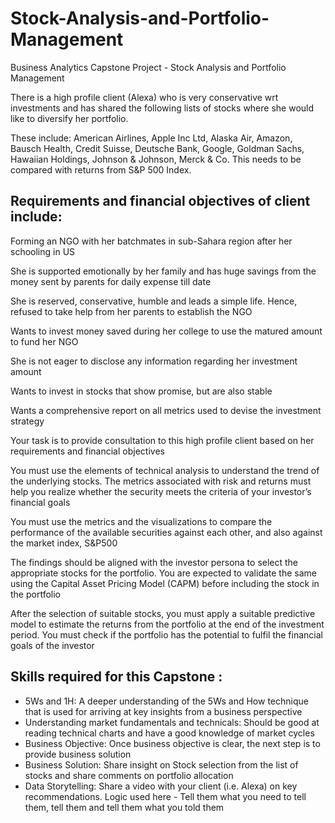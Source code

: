 # Stock-Analysis-and-Portfolio-Management

Business Analytics Capstone Project - Stock Analysis and Portfolio Management

There is a high profile client (Alexa) who is very conservative wrt investments and has shared the following lists of stocks where she would like to diversify her portfolio.

These include: American Airlines, Apple Inc Ltd, Alaska Air, Amazon, Bausch Health, Credit Suisse, Deutsche Bank, Google, Goldman Sachs, Hawaiian Holdings, Johnson & Johnson, Merck & Co. This needs to be compared with returns from S&P 500 Index.

## Requirements and financial objectives of client include:
Forming an NGO with her batchmates in sub-Sahara region after her schooling in US

She is supported emotionally by her family and has huge savings from the money sent by parents for daily expense till date

She is reserved, conservative, humble and leads a simple life. Hence, refused to take help from her parents to establish the NGO

Wants to invest money saved during her college to use the matured amount to fund her NGO

She is not eager to disclose any information regarding her investment amount

Wants to invest in stocks that show promise, but are also stable

Wants a comprehensive report on all metrics used to devise the investment strategy

Your task is to provide consultation to this high profile client based on her requirements and financial objectives

You must use the elements of technical analysis to understand the trend of the underlying stocks. The metrics associated with risk and returns must help you realize whether the security meets the criteria of your investor’s financial goals

You must use the metrics and the visualizations to compare the performance of the available securities against each other, and also against the market index, S&P500

The findings should be aligned with the investor persona to select the appropriate stocks for the portfolio. You are expected to validate the same using the Capital Asset Pricing Model (CAPM) before including the stock in the portfolio

After the selection of suitable stocks, you must apply a suitable predictive model to estimate the returns from the portfolio at the end of the investment period. You must check if the portfolio has the potential to fulfil the financial goals of the investor

## Skills required for this Capstone :
- 5Ws and 1H: A deeper understanding of the 5Ws and How technique that is used for arriving at key insights from a business perspective
- Understanding market fundamentals and technicals: Should be good at reading technical charts and have a good knowledge of market cycles
- Business Objective: Once business objective is clear, the next step is to provide business solution
- Business Solution: Share insight on Stock selection from the list of stocks and share comments on portfolio allocation
- Data Storytelling: Share a video with your client (i.e. Alexa) on key recommendations. Logic used here - Tell them what you need to tell them, tell them and tell them what you told them

